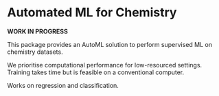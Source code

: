 # Automated ML for Chemistry

**WORK IN PROGRESS**

This package provides an AutoML solution to perform supervised ML on chemistry datasets.

We prioritise computational performance for low-resourced settings. Training takes time but is feasible on a conventional computer.

Works on regression and classification.
